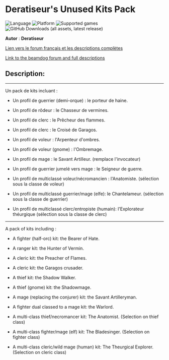 # Deratiseur's Unused Kits Pack

![Language](https://img.shields.io/static/v1?label=language&message=english%20%7C%20french%20%7C%20&color=informational)
![Platform](https://img.shields.io/static/v1?label=platform&message=windows%20%7C%20macOS%20%7C%20&color=informational)
![Supported games](https://img.shields.io/static/v1?label=supported%20games&message=BG2%20%7C%20BGT%20%7C%20BGEE%20%7C%20BG2EE%20%7C%20EET%20%7C%20IWDEE%20%7C&color=dodgerblue)
![GitHub Downloads (all assets, latest release)](https://img.shields.io/github/downloads/Deratiseur/DUKP/total)

**Autor** : **Deratiseur**

[Lien vers le forum français et les descriptions complètes](https://www.baldursgateworld.fr/viewforum.php?f=579)  

[Link to the beamdog forum and full descriptions](https://forums.beamdog.com/discussion/60725/mod-the-deratiseur-unused-kits-pack-versions-v18-1-in-french-and-english/p1)

## Description:
-------------

Un pack de kits incluant :

- Un profil de guerrier (demi-orque) : le porteur de haine.
  
- Un profil de rôdeur : le Chasseur de vermines.
  
- Un profil de clerc : le Prêcheur des flammes.
  
- Un profil de clerc : le Croisé de Garagos.
  
- Un profil de voleur : l'Arpenteur d'ombres.
  
- Un profil de voleur (gnome) : l'Ombremage.
  
- Un profil de mage : le Savant Artilleur. (remplace l'invocateur)
  
- Un profil de guerrier jumelé vers mage : le Seigneur de guerre.
  
- Un profil de multiclassé voleur/nécromancien : l'Anatomiste. (sélection sous la classe de voleur)
  
- Un profil de multiclassé guerrier/mage (elfe): le Chantelameur. (sélection sous la classe de guerrier)
  
- Un profil de multiclassé clerc/entropiste (humain): l'Explorateur théurgique (sélection sous la classe de clerc)

------------

A pack of kits including : 

- A fighter (half-orc) kit: the Bearer of Hate.
  
- A ranger kit: the Hunter of Vermin.
  
- A cleric kit: the Preacher of Flames.
  
- A cleric kit: the Garagos crusader.
  
- A thief kit: the Shadow Walker.
  
- A thief (gnome) kit: the Shadowmage.
  
- A mage (replacing the conjurer) kit: the Savant Artilleryman.
  
- A fighter dual classed to a mage kit: the Warlord.
  
- A multi-class thief/necromancer kit: The Anatomist. (Selection on thief class)

- A multi-class fighter/mage (elf) kit: The Bladesinger. (Selection on fighter class)
  
- A multi-class cleric/wild mage (human) kit: The Theurgical Explorer. (Selection on cleric class)
